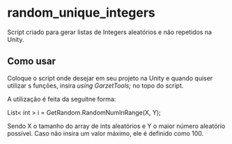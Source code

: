 # random_unique_integers
Script criado para gerar listas de Integers aleatórios e não repetidos na Unity.

## Como usar
Coloque o script onde desejar em seu projeto na Unity e quando quiser utilizar s funções, insira *using GarzetTools;* no topo do script.

A utilização é feita da seguitne forma:

List< int > i = GetRandom.RandomNumInRange(X, Y); 

Sendo X o tamanho do array de ints aleatórios e Y o maior número aleatório possível. Caso não insira um valor máximo, ele é definido como 100.
